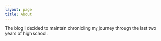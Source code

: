 ```yaml
---
layout: page
title: About
---
```


The blog I decided to maintain chronicling my journey through the last two years of high school.